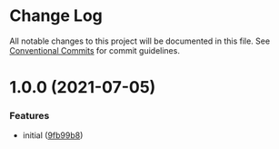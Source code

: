 # Change Log

All notable changes to this project will be documented in this file.
See [Conventional Commits](https://conventionalcommits.org) for commit guidelines.

# 1.0.0 (2021-07-05)


### Features

* initial ([9fb99b8](https://github.com/domagojk/test-lerna-publish/commit/9fb99b89c07a42bae7c469bbab40adfaccb74088))
